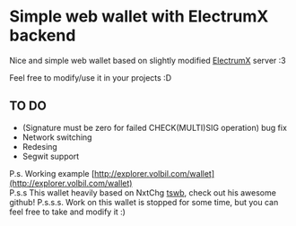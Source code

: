 #  Simple web wallet with ElectrumX backend 
Nice and simple web wallet based on slightly modified [ElectrumX](https://github.com/MicroBitcoinOrg/ElectrumX/) server :3

Feel free to modify/use it in your projects :D

## TO DO
- (Signature must be zero for failed CHECK(MULTI)SIG operation) bug fix
- Network switching
- Redesing
- Segwit support

P.s. Working example [http://explorer.volbil.com/wallet](http://explorer.volbil.com/wallet)  
P.s.s This wallet heavily based on NxtChg [tswb](http://github.com/NxtChg/tsbw/), check out his awesome github!
P.s.s.s. Work on this wallet is stopped for some time, but you can feel free to take and modify it :)
